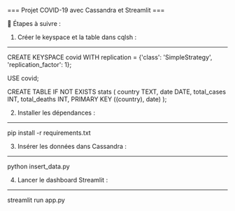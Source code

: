 === Projet COVID-19 avec Cassandra et Streamlit ===

📌 Étapes à suivre :

1. Créer le keyspace et la table dans cqlsh :
---------------------------------------------
CREATE KEYSPACE covid
WITH replication = {'class': 'SimpleStrategy', 'replication_factor': 1};

USE covid;

CREATE TABLE IF NOT EXISTS stats (
    country TEXT,
    date DATE,
    total_cases INT,
    total_deaths INT,
    PRIMARY KEY ((country), date)
);


2. Installer les dépendances :
-----------------------------
pip install -r requirements.txt

3. Insérer les données dans Cassandra :
--------------------------------------
python insert_data.py

4. Lancer le dashboard Streamlit :
----------------------------------
streamlit run app.py
